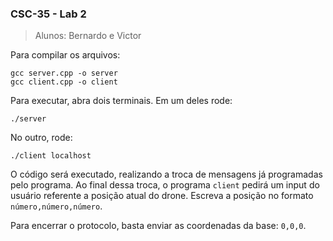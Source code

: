 ### CSC-35 - Lab 2
> Alunos: Bernardo e Victor

Para compilar os arquivos:
```
gcc server.cpp -o server
gcc client.cpp -o client
```

Para executar, abra dois terminais. Em um deles rode:
```
./server
```

No outro, rode:
```
./client localhost
```

O código será executado, realizando a troca de mensagens já programadas pelo programa. Ao final dessa troca, o programa `client` pedirá um input do usuário referente a posição atual do drone. Escreva a posição no formato `número,número,número`.

Para encerrar o protocolo, basta enviar as coordenadas da base: `0,0,0`.
